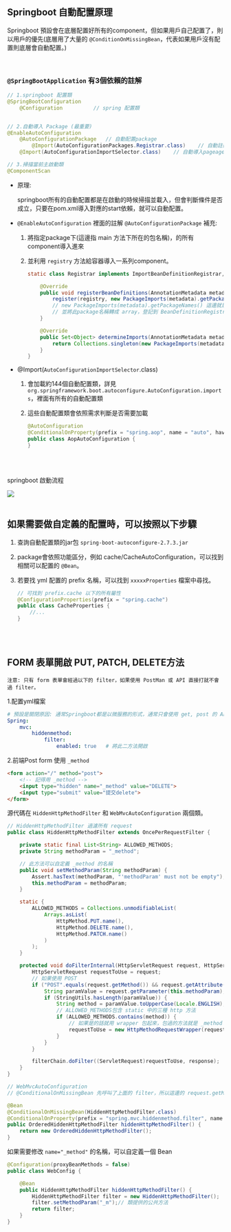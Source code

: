 ## Springboot 自動配置原理

Springboot 預設會在底層配置好所有的component，但如果用戶自己配置了，則以用戶的優先(底層用了大量的 `@ConditionOnMissingBean`，代表如果用戶沒有配置則底層會自動配置。)

<br/>


### `@SpringBootApplication` 有3個依賴的註解

```java
// 1.springboot 配置類
@SpringBootConfiguration
    @Configuration          // spring 配置類


// 2.自動導入 Package (最重要)
@EnableAutoConfiguration
    @AutoConfigurationPackage   // 自動配置package
        @Import(AutoConfigurationPackages.Registrar.class)    // 自動註冊package
    @Import(AutoConfigurationImportSelector.class)    // 自動導入pageage的核心

// 3.掃描當前主啟動類
@ComponentScan
```

* 原理: 

    springboot所有的自動配置都是在啟動的時候掃描並載入，但會判斷條件是否成立，只要在pom.xml導入對應的start依賴，就可以自動配置。

* `@EnableAutoConfiguration` 裡面的註解 `@AutoConfigurationPackage` 補充: 

    1. 將指定package下(這邊指 main 方法下所在的包名稱)，的所有component導入進來
    2. 並利用 `registry` 方法給容器導入一系列component。 

        ```java
        static class Registrar implements ImportBeanDefinitionRegistrar, DeterminableImports {

            @Override
            public void registerBeanDefinitions(AnnotationMetadata metadata, BeanDefinitionRegistry registry) {
                register(registry, new PackageImports(metadata).getPackageNames().toArray(new String[0]));
                // new PackageImports(metadata).getPackageNames() 這邊就是main方法所在的包名稱，也就是整個專案的主package名稱
                // 並將此package名稱轉成 array，登記到 BeanDefinitionRegistry 實例當中。
            }

            @Override
            public Set<Object> determineImports(AnnotationMetadata metadata) {
                return Collections.singleton(new PackageImports(metadata));
            }
        }
        ```

* @Import(`AutoConfigurationImportSelector`.class)

    1. 會加載約144個自動配置類，詳見 `org.springframework.boot.autoconfigure.AutoConfiguration.imports`，裡面有所有的自動配置類

    2. 這些自動配置類會依照需求判斷是否需要加載

        ```java
        @AutoConfiguration
        @ConditionalOnProperty(prefix = "spring.aop", name = "auto", havingValue = "true", matchIfMissing = true) // matchIfMissing，若沒有實例則創建一個
        public class AopAutoConfiguration {
        }
        ```



<br/>

<br/>

springboot 啟動流程

<img src="https://img-blog.csdnimg.cn/img_convert/6f0a27f6463098a371ff889f6ea8870b.png">

<br/>

<br/>

## 如果需要做自定義的配置時，可以按照以下步驟
1. 查詢自動配置類的jar包 `spring-boot-autoconfigure-2.7.3.jar` 
2. package會依照功能區分，例如 cache/CacheAutoConfiguration，可以找到相關可以配置的 `@Bean`。
3. 若要找 yml 配置的 prefix 名稱，可以找到 `xxxxxProperties` 檔案中尋找。

    ```java
    // 可找到 prefix.cache 以下的所有屬性
    @ConfigurationProperties(prefix = "spring.cache")
    public class CacheProperties {
        //...
    }
    ```

<br/>

<br/>

## FORM 表單開啟 PUT, PATCH, DELETE方法
`注意: 只有 form 表單會經過以下的 filter，如果使用 PostMan 或 API 直接打就不會過 filter。`


1.配置yml檔案
```yml
# 預設是關閉原因: 通常Springboot都是以微服務的形式，通常只會使用 get, post 的 API 需求，當要自己做前端頁面的時，才會有DELETE, PUT需求。
Spring: 
    mvc:
        hiddenmethod:
            filter:
                enabled: true   # 將此二方法開啟
```
2.前端Post form 使用 `_method`
```html
<form action="/" method="post">
    <!-- 記得用 _method -->
    <input type="hidden" name="_method" value="DELETE">
    <input type="submit" value="提交delete">
</form>
```

源代碼在 `HiddenHttpMethodFilter` 和 `WebMvcAutoConfiguration` 兩個類。
```java
// HiddenHttpMethodFilter 過濾所有 request
public class HiddenHttpMethodFilter extends OncePerRequestFilter {

    private static final List<String> ALLOWED_METHODS;
    private String methodParam = "_method";

    // 此方法可以自定義 _method 的名稱
    public void setMethodParam(String methodParam) {
        Assert.hasText(methodParam, "'methodParam' must not be empty");
        this.methodParam = methodParam;
    }

    static {
        ALLOWED_METHODS = Collections.unmodifiableList(
            Arrays.asList(
                HttpMethod.PUT.name(), 
                HttpMethod.DELETE.name(), 
                HttpMethod.PATCH.name()
            )
        );
    }

    protected void doFilterInternal(HttpServletRequest request, HttpServletResponse response, FilterChain filterChain) throws ServletException, IOException {
        HttpServletRequest requestToUse = request;
        // 如果使用 POST
        if ("POST".equals(request.getMethod()) && request.getAttribute("javax.servlet.error.exception") == null) {
            String paramValue = request.getParameter(this.methodParam);// this.methodParam 就是上面的成員屬性 _method
            if (StringUtils.hasLength(paramValue)) {
                String method = paramValue.toUpperCase(Locale.ENGLISH);
                // ALLOWED_METHODS包含 static 中的三種 http 方法
                if (ALLOWED_METHODS.contains(method)) { 
                    // 如果是的話就用 wrapper 包起來，包過的方法就是 _method 所用的方法
                    requestToUse = new HttpMethodRequestWrapper(request, method);
                }
            }
        }

        filterChain.doFilter((ServletRequest)requestToUse, response);
    }
}
```
```java
// WebMvcAutoConfiguration
// @ConditionalOnMissingBean 先呼叫了上面的 filter，所以這邊的 request.getMethod() 都是已經是 Wrapper 過的新 HTTP 方法。

@Bean
@ConditionalOnMissingBean(HiddenHttpMethodFilter.class)
@ConditionalOnProperty(prefix = "spring.mvc.hiddenmethod.filter", name = "enabled") // 使用屬性在這
public OrderedHiddenHttpMethodFilter hiddenHttpMethodFilter() {
    return new OrderedHiddenHttpMethodFilter();
}
```

如果需要修改 `name="_method"` 的名稱，可以自定義一個 Bean
```java
@Configuration(proxyBeanMethods = false)
public class WebConfig {

    @Bean
    public HiddenHttpMethodFilter hiddenHttpMethodFilter() {
        HiddenHttpMethodFilter filter = new HiddenHttpMethodFilter();
        filter.setMethodParam("_m");// 類提供的公共方法
        return filter;
    }
}
```
